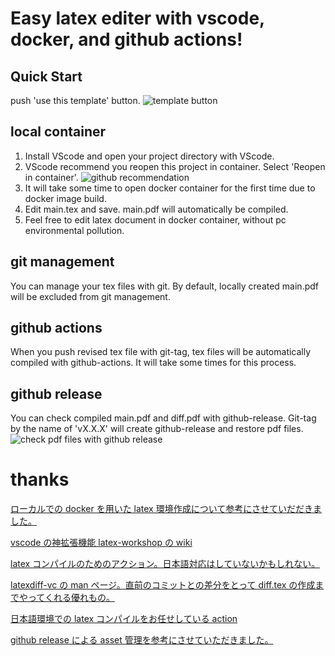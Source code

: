 # Easy latex editer with vscode, docker, and github actions!

## Quick Start
push 'use this template' button.
![template button](https://i.imgur.com/RTSRV8J.png)

## local container

1. Install VScode and open your project directory with VScode.
1. VScode recommend you reopen this project in container. Select 'Reopen in container'.
   ![github recommendation](https://i.imgur.com/VPUe1Jt.png)
1. It will take some time to open docker container for the first time due to docker image build.
1. Edit main.tex and save. main.pdf will automatically be compiled.
1. Feel free to edit latex document in docker container, without pc environmental pollution.

## git management

You can manage your tex files with git.
By default, locally created main.pdf will be excluded from git management.

## github actions

When you push revised tex file with git-tag, tex files will be automatically compiled with github-actions. It will take some times for this process.

## github release

You can check compiled main.pdf and diff.pdf with github-release. Git-tag by the name of 'vX.X.X' will create github-release and restore pdf files.
![check pdf files with github release](https://imgur.com/R56YasZ.png)

# thanks

[ローカルでの docker を用いた latex 環境作成について参考にさせていだだきました。](https://korosuke613.hatenablog.com/entry/2019/06/24/171246)

[vscode の神拡張機能 latex-workshop の wiki](https://github.com/James-Yu/LaTeX-Workshop/wiki/)

[latex コンパイルのためのアクション。日本語対応はしていないかもしれない。](https://github.com/xu-cheng/latex-action)

[latexdiff-vc の man ページ。直前のコミットとの差分をとって diff.tex の作成までやってくれる優れもの。](https://www.mankier.com/1/latexdiff-vc)

[日本語環境での latex コンパイルをお任せしている action](https://3rdjcg.dev/ja/post/latex-github-action/)

[github release による asset 管理を参考にさせていただきました。](https://github.com/tsukuba-mas/platex-action)
